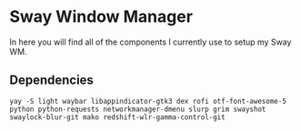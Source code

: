 # Sway Window Manager
In here you will find all of the components I currently use to setup my Sway WM.

## Dependencies
`yay -S light waybar libappindicator-gtk3 dex rofi otf-font-awesome-5 python python-requests networkmanager-dmenu slurp grim swayshot swaylock-blur-git mako redshift-wlr-gamma-control-git`